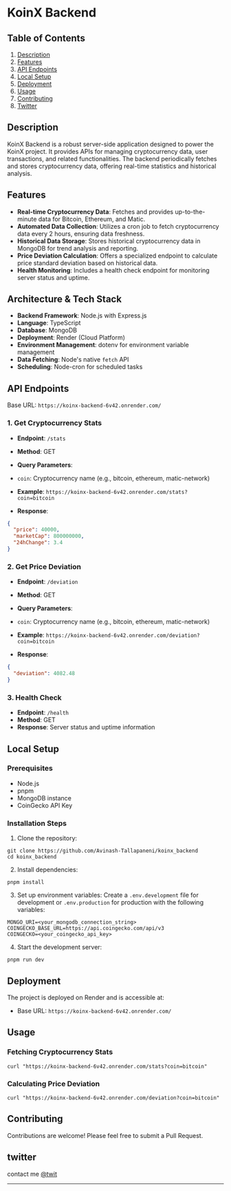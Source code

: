 # KoinX Backend

## Table of Contents

1. [Description](#description)
2. [Features](#features)
3. [API Endpoints](#api-endpoints)
4. [Local Setup](#local-setup)
5. [Deployment](#deployment)
6. [Usage](#usage)
7. [Contributing](#contributing)
8. [Twitter](#twitter)

## Description

KoinX Backend is a robust server-side application designed to power the KoinX project. It provides APIs for managing cryptocurrency data, user transactions, and related functionalities. The backend periodically fetches and stores cryptocurrency data, offering real-time statistics and historical analysis.

## Features

- **Real-time Cryptocurrency Data**: Fetches and provides up-to-the-minute data for Bitcoin, Ethereum, and Matic.
- **Automated Data Collection**: Utilizes a cron job to fetch cryptocurrency data every 2 hours, ensuring data freshness.
- **Historical Data Storage**: Stores historical cryptocurrency data in MongoDB for trend analysis and reporting.
- **Price Deviation Calculation**: Offers a specialized endpoint to calculate price standard deviation based on historical data.
- **Health Monitoring**: Includes a health check endpoint for monitoring server status and uptime.

## Architecture & Tech Stack

- **Backend Framework**: Node.js with Express.js
- **Language**: TypeScript
- **Database**: MongoDB
- **Deployment**: Render (Cloud Platform)
- **Environment Management**: dotenv for environment variable management
- **Data Fetching**: Node's native `fetch` API
- **Scheduling**: Node-cron for scheduled tasks

## API Endpoints

Base URL: `https://koinx-backend-6v42.onrender.com/`

### 1. Get Cryptocurrency Stats

- **Endpoint**: `/stats`
- **Method**: GET
- **Query Parameters**:

- `coin`: Cryptocurrency name (e.g., bitcoin, ethereum, matic-network)

- **Example**: `https://koinx-backend-6v42.onrender.com/stats?coin=bitcoin`
- **Response**:

```json
{
  "price": 40000,
  "marketCap": 800000000,
  "24hChange": 3.4
}
```

### 2. Get Price Deviation

- **Endpoint**: `/deviation`
- **Method**: GET
- **Query Parameters**:

- `coin`: Cryptocurrency name (e.g., bitcoin, ethereum, matic-network)

- **Example**: `https://koinx-backend-6v42.onrender.com/deviation?coin=bitcoin`
- **Response**:

```json
{
  "deviation": 4082.48
}
```

### 3. Health Check

- **Endpoint**: `/health`
- **Method**: GET
- **Response**: Server status and uptime information

## Local Setup

### Prerequisites

- Node.js
- pnpm
- MongoDB instance
- CoinGecko API Key

### Installation Steps

1. Clone the repository:

```shellscript
git clone https://github.com/Avinash-Tallapaneni/koinx_backend
cd koinx_backend
```

2. Install dependencies:

```shellscript
pnpm install
```

3. Set up environment variables:
   Create a `.env.development` file for development or `.env.production` for production with the following variables:

```plaintext
MONGO_URI=<your_mongodb_connection_string>
COINGECKO_BASE_URL=https://api.coingecko.com/api/v3
COINGECKO=<your_coingecko_api_key>
```

4. Start the development server:

```shellscript
pnpm run dev
```

## Deployment

The project is deployed on Render and is accessible at:

- Base URL: `https://koinx-backend-6v42.onrender.com/`

## Usage

### Fetching Cryptocurrency Stats

```shellscript
curl "https://koinx-backend-6v42.onrender.com/stats?coin=bitcoin"
```

### Calculating Price Deviation

```shellscript
curl "https://koinx-backend-6v42.onrender.com/deviation?coin=bitcoin"
```

## Contributing

Contributions are welcome! Please feel free to submit a Pull Request.

## twitter

contact me [@twit](https://x.com/TallapaneniAvi)

---
